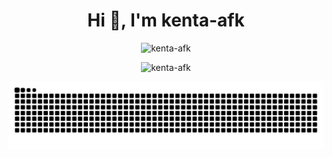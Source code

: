 <h1 align="center">Hi 👋, I'm kenta-afk</h1>


<p align="center">
  <img src="https://github-readme-stats.vercel.app/api/top-langs?username=kenta-afk&show_icons=true&locale=en&layout=compact" alt="kenta-afk" />
</p>

<p align="center">
  <img src="https://github-readme-stats.vercel.app/api?username=kenta-afk&show_icons=true&locale=en" alt="kenta-afk" />
</p>


<picture>
  <source media="(prefers-color-scheme: dark)" srcset="https://raw.githubusercontent.com/kenta-afk/kenta-afk/output/github-contribution-grid-snake-dark.svg">
  <source media="(prefers-color-scheme: light)" srcset="https://raw.githubusercontent.com/kenta-afk/kenta-afk/output/github-contribution-grid-snake.svg">
  <img alt="github contribution grid snake animation" src="https://raw.githubusercontent.com/kenta-afk/kenta-afk/output/github-contribution-grid-snake.svg">
</picture>



